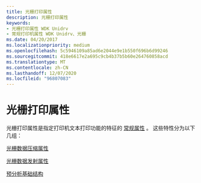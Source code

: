 ```yaml
---
title: 光栅打印属性
description: 光栅打印属性
keywords:
- 光栅打印属性 WDK Unidrv
- 常规打印机属性 WDK Unidrv、光栅
ms.date: 04/20/2017
ms.localizationpriority: medium
ms.openlocfilehash: 5c5946109a85ad6e2044e9e1b550f696b6d99246
ms.sourcegitcommit: 418e6617e2a695c9cb4b37b5b60e264760858acd
ms.translationtype: MT
ms.contentlocale: zh-CN
ms.lasthandoff: 12/07/2020
ms.locfileid: "96807083"
---
```

# <a name="raster-printing-attributes"></a>光栅打印属性





光栅打印属性是指定打印机文本打印功能的特征的 [常规属性](general-attributes.md) 。 这些特性分为以下几组：

[光栅数据压缩属性](raster-data-compression-attributes.md)

[光栅数据发射属性](raster-data-emission-attributes.md)

[预分析基础结构](preanalysis-infrastructure.md)

 

 




